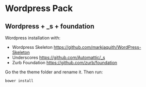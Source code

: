# Wordpress Pack
## Wordpress + _s + foundation

Wordpress installation with:
* Wordpress Skeleton https://github.com/markjaquith/WordPress-Skeleton
* Underscores https://github.com/Automattic/_s
* Zurb Foundation https://github.com/zurb/foundation

Go the the theme folder and rename it. Then run:
```
bower install
```
